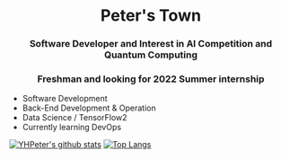 <!-- # Peter HomePage -->

<h1 align="center">Peter's Town</h1>

<h3 align="center">Software Developer and Interest in AI Competition and Quantum Computing</h2>

<h3 align="center">Freshman and looking for 2022 Summer internship</h2>

- Software Development
- Back-End Development & Operation
- Data Science / TensorFlow2
- Currently learning DevOps
<!-- I’m currently learning Tensorflow 2.0 and Contineous Intergration. -->

<!-- 🔭 I’m currently working on Web Deployment and Operation

🌱 

👯 I’m working for on [Tech4GoodCN](https://github.com/Tech4GoodCN) -->
<!--
**YHPeter/YHPeter** is a ✨ _special_ ✨ repository because its `README.md` (this file) appears on your GitHub profile.

Here are some ideas to get you started:

- 🔭 I’m currently working on ...
- 🌱 I’m currently learning ...
- 👯 I’m looking to collaborate on ...
- 🤔 I’m looking for help with ...
- 💬 Ask me about ...
- 📫 How to reach me: ...
- 😄 Pronouns: ...
- ⚡ Fun fact: ...

![CV](Part1.jpg)
![CV](Part2.jpg)

coour setting: &title_color=FFFFFF&text_color=FFFFFF&icon_color=FFFFFF&bg_color=DEG,EF0A6A,B6359C &hide=prs,issues
-->
[![YHPeter's github stats](https://github-readme-stats.vercel.app/api?username=YHPeter&theme=vue&show_icons=true&title_color=FFFFFF&text_color=FFFFFF&icon_color=FFFFFF&bg_color=DEG,007DDE,EF0A6A&count_private=true)](https://github.com/anuraghazra/github-readme-stats)
[![Top Langs](https://github-readme-stats.vercel.app/api/top-langs/?username=YHPeter&theme=buefy&hide=Batchfile,JupyterNotebook&layout=compact)](https://github.com/anuraghazra/github-readme-stats)
